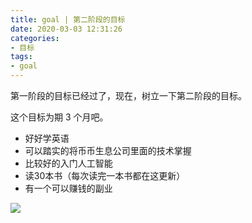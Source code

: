 ```yaml
---
title: goal | 第二阶段的目标
date: 2020-03-03 12:31:26
categories:
- 目标
tags:
- goal
---
```

第一阶段的目标已经过了，现在，树立一下第二阶段的目标。

这个目标为期 3 个月吧。

<!-- more -->

- 好好学英语
- 可以踏实的将币币生息公司里面的技术掌握
- 比较好的入门人工智能
- 读30本书（每次读完一本书都在这更新）
- 有一个可以赚钱的副业


![](/images/goal/2.jpg)
